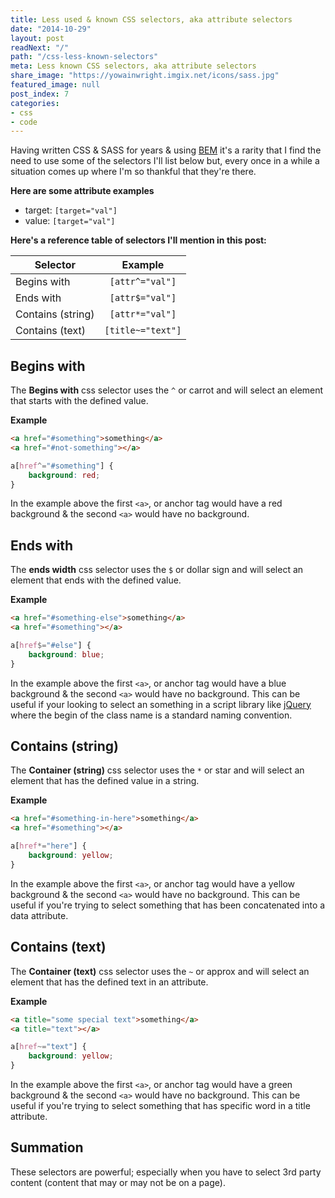 ```yaml
---
title: Less used & known CSS selectors, aka attribute selectors
date: "2014-10-29"
layout: post
readNext: "/"
path: "/css-less-known-selectors"
meta: Less known CSS selectors, aka attribute selectors
share_image: "https://yowainwright.imgix.net/icons/sass.jpg"
featured_image: null
post_index: 7
categories:
- css
- code
---
```


Having written CSS & SASS for years & using [BEM](//csswizardry.com/2013/01/mindbemding-getting-your-head-round-bem-syntax/) it's a rarity that I find the need to use some of the selectors I'll list below but, every once in a while a situation comes up where I'm so thankful that they're there.

**Here are some attribute examples**

-  target:&nbsp;`[target="val"]`
-  value:&nbsp;`[target="val"]`

**Here's a reference table of selectors I'll mention in this post:**

| Selector | Example |
|----------|:-------------:|
| Begins with | `[attr^="val"]` |
| Ends with | `[attr$="val"]` |
| Contains (string) | `[attr*="val"]` |
| Contains (text) | `[title~="text"]` |

## Begins with

The **Begins with** css selector uses the `^` or carrot and will select an element that starts with the defined value.

**Example**
```html
<a href="#something">something</a>
<a href="#not-something"></a>
```


```css
a[href^="#something"] {
    background: red;
}
```

In the example above the first `<a>`, or anchor tag would have a red background & the second `<a>` would have no background.

## Ends with

The **ends width** css selector uses the `$` or dollar sign and will select an element that ends with the defined value.

**Example**

```html
<a href="#something-else">something</a>
<a href="#something"></a>
```

```css
a[href$="#else"] {
    background: blue;
}
```

In the example above the first `<a>`, or anchor tag would have a blue background & the second `<a>` would have no background.
This can be useful if your looking to select an something in a script library like [jQuery](http://jquery.com) where the begin of the class name is a standard naming convention.

## Contains (string)

The **Container (string)** css selector uses the `*` or star and will select an element that has the defined value in a string.

**Example**

```html
<a href="#something-in-here">something</a>
<a href="#something"></a>
```

```css
a[href*="here"] {
    background: yellow;
}
```

In the example above the first `<a>`, or anchor tag would have a yellow background & the second `<a>` would have no background. This can be useful if you're trying to select something that has been concatenated into a data attribute.

## Contains (text)

The **Container (text)** css selector uses the `~` or approx and will select an element that has the defined text in an attribute.

**Example**

```html
<a title="some special text">something</a>
<a title="text"></a>
```

```css
a[href~="text"] {
    background: yellow;
}
```

In the example above the first `<a>`, or anchor tag would have a green background & the second `<a>` would have no background.
This can be useful if you're trying to select something that has specific word in a title attribute.

## Summation

These selectors are powerful; especially when you have to select 3rd party content (content that may or may not be on a page).

